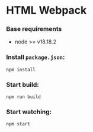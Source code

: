 # HTML Webpack

### Base requirements
- node >= v18.18.2

### Install `package.json`:
`npm install`

### Start build:
`npm run build`

### Start watching:
`npm start`
